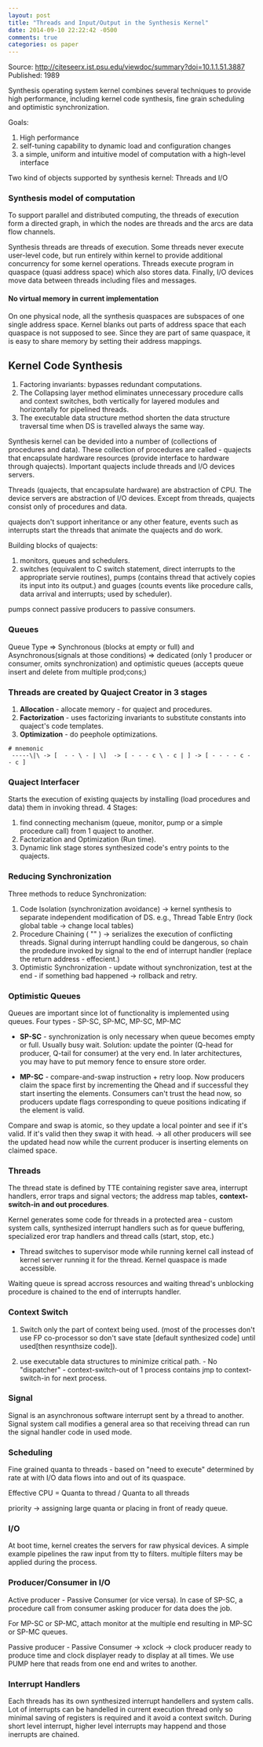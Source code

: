 ```yaml
---
layout: post
title: "Threads and Input/Output in the Synthesis Kernel"
date: 2014-09-10 22:22:42 -0500
comments: true
categories: os paper
---
```


Source: http://citeseerx.ist.psu.edu/viewdoc/summary?doi=10.1.1.51.3887
Published: 1989

Synthesis operating system kernel combines several techniques to provide high performance, including kernel code synthesis, fine grain scheduling and optimistic synchronization.

Goals:
1. High performance
2. self-tuning capability to dynamic load and configuration changes
3. a simple, uniform and intuitive model of computation with a high-level interface

Two kind of objects supported by synthesis kernel: Threads and I/O


### Synthesis model of computation

To support parallel and distributed computing, the threads of execution form a directed graph, in which the nodes are threads and the arcs are data flow channels.

Synthesis threads are threads of execution. Some threads never execute user-level code, but run entirely within kernel to provide additional concurrency for some kernel operations. Threads execute program in quaspace (quasi address space) which also stores data. Finally, I/O devices move data between threads including files and messages.

#### No virtual memory in current implementation

On one physical node, all the synthesis quaspaces are subspaces of one single address space. Kernel blanks out parts of address space that each quaspace is not supposed to see. Since they are part of same quaspace, it is easy to share memory by setting their address mappings.

## Kernel Code Synthesis

1. Factoring invariants: bypasses redundant computations.
2. The Collapsing layer method eliminates unnecessary procedure calls and context switches, both vertically for layered modules and horizontally for pipelined threads.
3. The executable data structure method shorten the data structure traversal time when DS is travelled always the same way.

Synthesis kernel can be devided into a number of (collections of procedures and data). These collection of procedures are called - quajects that encapsulate hardware resources (provide interface to hardware through quajects). Important quajects include threads and I/O devices servers.

Threads (quajects, that encapsulate hardware) are abstraction of CPU. The device servers are abstraction of I/O devices. Except from threads, quajects consist only of procedures and data.

quajects don't support inheritance or any other feature, events such as interrupts start the threads that animate the quajects and do work.

Building blocks of quajects:

1. monitors, queues and schedulers.
2. switches (equivalent to C switch statement, direct interrupts to the appropriate servie routines), pumps (contains thread that actively copies its input into its output.) and guages (counts events like procedure calls, data arrival and interrupts; used by scheduler).

pumps connect passive producers to passive consumers.

### Queues

Queue Type => Synchronous (blocks at empty or full) and Asynchronous(signals at those conditions) => dedicated (only 1 producer or consumer, omits synchronization) and optimistic queues (accepts queue insert and delete from multiple prod;cons;)


### Threads are created by **Quaject Creator** in 3 stages

1. **Allocation** - allocate memory - for quaject and procedures.
2. **Factorization** - uses factorizing invariants to substitute constants into quaject's code templates.
3. **Optimization** - do peephole optimizations.

```
# mnemonic
 -----\|\ -> [  - - \ - | \]  -> [ - - - c \ - c | ] -> [ - - - - c - - c ]
```

### Quaject Interfacer

Starts the execution of existing quajects by installing (load procedures and data) them in invoking thread. 4 Stages:

1. find connecting mechanism (queue, monitor, pump or a simple procedure call) from 1 quaject to another.
2. Factorization and Optimization (Run time).
3. Dynamic link stage stores synthesized code's entry points to the quajects.

### Reducing Synchronization

Three methods to reduce Synchronization:

1. Code Isolation (synchronization avoidance) -> kernel synthesis to separate independent modification of DS. e.g., Thread Table Entry (lock global table -> change local tables)
2. Procedure Chaining ( "" ) -> serializes the execution of conflicting threads. Signal during interrupt handling could be dangerous, so chain the prodedure invoked by signal to the end of interrupt handler (replace the return address - effecient.)
3. Optimistic Synchronization - update without synchronization, test at the end - if something bad happened -> rollback and retry.


### Optimistic Queues

Queues are important since lot of functionality is implemented using queues. Four types - SP-SC, SP-MC, MP-SC, MP-MC

* **SP-SC** - synchronization is only necessary when queue becomes empty or full. Usually busy wait.
Solution: update the pointer (Q-head for producer, Q-tail for consumer) at the very end. In later architectures, you may have to put memory fence to ensure store order.

* **MP-SC** - compare-and-swap instruction + retry loop.
Now producers claim the space first by incrementing the Qhead and if successful they start inserting the elements. Consumers can't trust the head now, so producers update flags corresponding to queue positions indicating if the element is valid.

Compare and swap is atomic, so they update a local pointer and see if it's valid. If it's valid then they swap it with head. -> all other producers will see the updated head now while the current producer is inserting elements on claimed space.

### Threads

The thread state is defined by TTE containing register save area, interrupt handlers, error traps and signal vectors; the address map tables, **context-switch-in and out procedures**.

Kernel generates some code for threads in a protected area - custom system calls, synthesized interrupt handlers such as for queue buffering, specialized eror trap handlers and thread calls (start, stop, etc.)

* Thread switches to supervisor mode while running kernel call instead of kernel server running it for the thread. Kernel quaspace is made accessible.

Waiting queue is spread accross resources and waiting thread's unblocking procedure is chained to the end of interrupts handler.


### Context Switch
1. Switch only the part of context being used. (most of the processes don't use FP co-processor so don't save state [default synthesized code] until used[then resynthsize code]).

2. use executable data structures to minimize critical path. - No "dispatcher" - context-switch-out of 1 process contains jmp to context-switch-in for next process.

### Signal
Signal is an asynchronous software interrupt sent by a thread to another. Signal system call modifies a general area so that receiving thread can run the signal handler code in used mode.

### Scheduling

Fine grained quanta to threads - based on "need to execute" determined by rate at with I/O data flows into and out of its quaspace.

Effective CPU = Quanta to thread / Quanta to all threads

priority -> assigning large quanta or placing in front of ready queue.

### I/O

At boot time, kernel creates the servers for raw physical devices. A simple example pipelines the raw input from tty to filters. multiple filters may be applied during the process.

### Producer/Consumer in I/O

Active producer - Passive Consumer (or vice versa). In case of SP-SC, a procedure call from consumer asking producer for data does the job.

For MP-SC or SP-MC, attach monitor at the multiple end resulting in MP-SC or SP-MC queues.

Passive producer - Passive Consumer -> xclock -> clock producer ready to produce time and clock displayer ready to display at all times. We use PUMP here that reads from one end and writes to another.

### Interrupt Handlers

Each threads has its own synthesized interrupt handellers and system calls. Lot of interrupts can be handelled in current execution thread only so minimal saving of registers is required and it avoid a context switch. During short level interrupt, higher level interrupts may happend and those inerrupts are chained.
